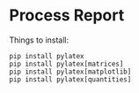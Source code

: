 # Process Report

Things to install:

```
pip install pylatex
pip install pylatex[matrices]
pip install pylatex[matplotlib]
pip install pylatex[quantities]
```